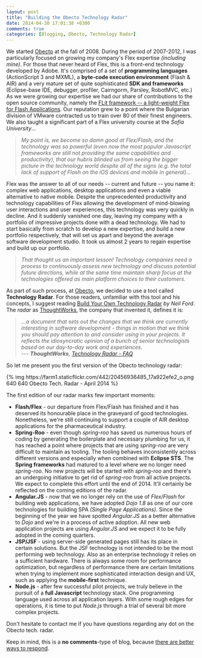 ```yaml
---
layout: post
title: "Building the Obecto Technology Radar"
date: 2014-04-30 17:01:38 +0300
comments: true
categories: [Blogging, Obecto, Technology Radar] 
---
```


We started [Obecto][obecto] at the fall of 2008. During the period of 2007-2012, I was particularly focused on growing my company's Flex expertise *(including mine)*. For those that never heard of Flex, this is a front-end technology developed by Adobe. It's comprised of a set of **programming languages** (ActionScript 3 and MXML), a **byte-code execution environment** (Flash & AIR) and a very mature set of quite sophisticated **SDK and frameworks** (Eclipse-base IDE, debugger, profiler, Cairngorm, Parsley, RobotMVC, etc.) As we were growing our expertise we had our share of contributions to the open source community, namely the [FLit framework -- a light-weight Flex for Flash Applications][flit]. Our reputation grew to a point where the Bulgarian division of VMware contracted us to train over 80 of their finest engineers. We also taught a significant part of a Flex university course at the *Sofia University*...

> <cite>My point is, we become so damn good at Flex/Flash, and the technology was so powerful *(even now the most popular Javascript frameworks are still not providing the same capabilities and productivity)*, that our hubris blinded us from seeing the bigger picture in the technology world despite all of the signs *(e.g. the total lack of support of Flash on the iOS devices and mobile in general)*...</cite>

<!-- more -->

Flex was the answer to all of our needs -- current and future -- you name it: complex web applications, desktop applications and even a viable alternative to native mobile. Despite the unprecedented productivity and technology capabilities of Flex allowing the development of mind-blowing user interactions and user experiences, this technology was very quickly in decline. And it suddenly vanished one day, leaving my company with a portfolio of impressive projects done with a dead technology. We had to start basically from scratch to develop a new expertise, and build a new portfolio respectively, that will set us apart and beyond the average software development studio. It took us almost 2 years to regain expertise and build up our portfolio. 

> <cite>That thought us an important lesson! Technology companies need a process to continuously assess new technology and discuss potential future directions, while at the same time maintain sharp focus at the technologies offered as main platform choices to their customers.</cite>

As part of such process, at [Obecto][obecto], we decided to use a tool called **Technology Radar**. For those readers, unfamiliar with this tool and his concepts, I suggest reading [Build Your Own Technology Radar][neil] *by Neil Ford*. The *radar* as [ThoughtWorks][thought-works], the company that invented it, defines it is:

> <cite>...a document that sets out the changes that we think are currently interesting in software development - things in motion that we think you should pay attention to and consider using in your projects. It reflects the idiosyncratic opinion of a bunch of senior technologists based on our day-to-day work and experiences.  
> --- **ThoughtWorks**, [Technology Radar - FAQ][tech-faq] </cite>

So let me present you the first version of the Obecto technology radar:

<div class="screenshot">
{% img https://farm1.staticflickr.com/442/20456936485_17a922efe2_o.png 640 640 Obecto Tech. Radar - April 2014 %}
</div>

The first edition of our radar marks few important moments:

* **Flash/Flex** - our departure from Flex/Flash has finished and it has deserved its honourable place in the graveyard of good technologies. Nonetheless, we're still continuing to support a couple of AIR desktop applications for the pharmaceutical industry.
* **Spring-Roo** - even though *spring-roo* has saved us numerous hours of coding by generating the boilerplate and necessary plumbing for us, it has reached a point where projects that are using *spring-roo* are very difficult to maintain as tooling. The tooling behaves inconsistently across different versions and especially when combined with **Eclipse STS**. The **Spring frameworks** had matured to a level where we no longer need *spring-roo*. No new projects will be started with *spring-roo* and there's an undergoing initiative to get rid of *spring-roo* from all active projects. We expect to complete this effort until the end of 2014. It'll certainly be reflected on the coming editions of the radar.
* **Angular.JS** - now that we no longer rely on the use of *Flex/Flash* for building web applications, we have adopted *Dojo 1.8* as one of our core technologies for building SPA *(Single Page Applications)*. Since the beginning of the year we have spotted *Angular.JS* as a better alternative to *Dojo* and we're in a process of active adoption. All new web application projects are using *Angular.JS* and we expect it to be fully adopted in the coming quarters.
* **JSP/JSF** - using server-side generated pages still has its place in certain solutions. But the JSF technology is not intended to be the most performing web technology. Also as an enterprise technology it relies on a sufficient hardware. There is always some room for performance optimization, but regardless of performance there are certain limitations when trying to implement more sophisticated interaction design and UX, such as applying the **mobile-first** technique.
* **Node.js** - after few successful pilot projects, we truly believe in the pursuit of a **full Javascript** technology stack. One programming language used across all application layers. With some rough edges for operations, it is time to put *Node.js* through a trial of several bit more complex projects.

Don't hesitate to contact me if you have questions regarding any dot on the Obecto tech. radar.

Keep in mind, this is a **no comments**-type of blog, because [there are better ways to respond][no-comments]. 

[obecto]: http://obecto.com "My Company"
[flit]: https://code.google.com/p/flit/ "FLit - a lightweight Flex for Flash Apps"
[neil]: http://nealford.com/memeagora/2013/05/28/build_your_own_technology_radar.html "Build Your Own Technology Radar"
[thought-works]: http://www.thoughtworks.com/ "ThoughtWorks corporate site"
[tech-faq]: http://www.thoughtworks.com/radar/faq "ThoughtWorks -- Technology Radar FAQ"
[no-comments]: http://vladi.io/blog/2014/01/07/switching-off-comments/ "Switching Off Comments"
